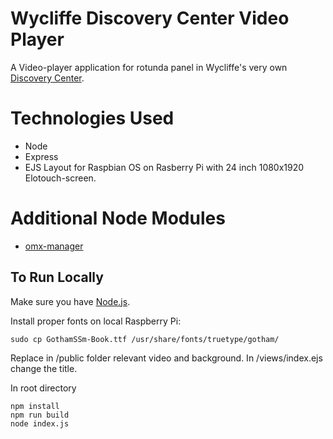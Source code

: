 # Wycliffe Discovery Center Video Player
 A Video-player application for rotunda panel in Wycliffe's very own [Discovery Center](https://www.wycliffe.org/discovery-center).

# Technologies Used
- Node
- Express  
- EJS Layout
for Raspbian OS on Rasberry Pi with 24 inch 1080x1920 Elotouch-screen.

# Additional Node Modules
- [omx-manager](https://www.npmjs.com/package/omx-manager)

## To Run Locally
Make sure you have [Node.js](http://nodejs.org/).

Install proper fonts on local Raspberry Pi:
```
sudo cp GothamSSm-Book.ttf /usr/share/fonts/truetype/gotham/
```

Replace in /public folder relevant video and background. In /views/index.ejs change the title.

In root directory
```
npm install
npm run build
node index.js
```
